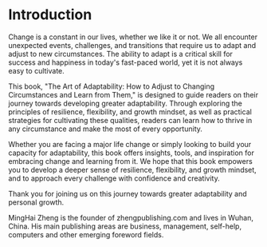 # Introduction

Change is a constant in our lives, whether we like it or not. We all encounter unexpected events, challenges, and transitions that require us to adapt and adjust to new circumstances. The ability to adapt is a critical skill for success and happiness in today's fast-paced world, yet it is not always easy to cultivate.

This book, "The Art of Adaptability: How to Adjust to Changing Circumstances and Learn from Them," is designed to guide readers on their journey towards developing greater adaptability. Through exploring the principles of resilience, flexibility, and growth mindset, as well as practical strategies for cultivating these qualities, readers can learn how to thrive in any circumstance and make the most of every opportunity.

Whether you are facing a major life change or simply looking to build your capacity for adaptability, this book offers insights, tools, and inspiration for embracing change and learning from it. We hope that this book empowers you to develop a deeper sense of resilience, flexibility, and growth mindset, and to approach every challenge with confidence and creativity.

Thank you for joining us on this journey towards greater adaptability and personal growth.




MingHai Zheng is the founder of zhengpublishing.com and lives in Wuhan, China. His main publishing areas are business, management, self-help, computers and other emerging foreword fields.
